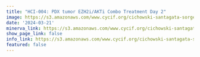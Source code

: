 ```yaml
---
title: "HCI-004: PDX tumor EZH2i/AKTi Combo Treatment Day 2"
image: https://s3.amazonaws.com/www.cycif.org/cichowski-santagata-sorger-2024/Combo-day-2/panCK_0000ff-Ki67_ff6f00-cPARP_ffffff-CK14_00ff00-CK8_ff0000.jpg
date: '2024-03-21'
minerva_link: https://s3.amazonaws.com/www.cycif.org/cichowski-santagata-sorger-2024/Combo-day-2/index.html
show_page_link: false
info_link: https://s3.amazonaws.com/www.cycif.org/cichowski-santagata-sorger-2024
featured: false
---
```

